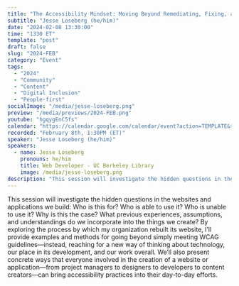 ```yaml
---
title: "The Accessibility Mindset: Moving Beyond Remediating, Fixing, and Reacting"
subtitle: "Jesse Loseberg (he/him)"
date: "2024-02-08 13:30:00"
time: "1330 ET"
template: "post"
draft: false
slug: "2024-FEB"
category: "Event"
tags:
  - "2024"
  - "Community"
  - "Content"
  - "Digital Inclusion"
  - "People-first"
socialImage: "/media/jesse-loseberg.png"
preview: "/media/previews/2024-FEB.png"
youtube: "hgqygEnC5fs"
calendar: "https://calendar.google.com/calendar/event?action=TEMPLATE&tmeid=N29nZmN1cXRsb2k1MzFrcm8xYmlodGwyNHMgdGVhbUBhMTF5dGFsa3MuY29t&tmsrc=team%40a11ytalks.com"
recorded: "February 8th, 1:30PM (ET)"
speaker: "Jesse Loseberg (he/him)"
speakers:
  - name: Jesse Loseberg
    pronouns: he/him
    title: Web Developer - UC Berkeley Library
    image: /media/jesse-loseberg.png
description: "This session will investigate the hidden questions in the websites and applications we build: Who is this for? Who is able to use it? Who is unable to use it? Why is this the case? What previous experiences, assumptions, and understandings do we incorporate into the things we create? By exploring the process by which my organization rebuilt its website, I’ll provide examples and methods for going beyond simply meeting WCAG guidelines—instead, reaching for a new way of thinking about technology, our place in its development, and our work overall. We’ll also present concrete ways that everyone involved in the creation of a website or application—from project managers to designers to developers to content creators—can bring accessibility practices into their day-to-day efforts."
---
```

This session will investigate the hidden questions in the websites and applications we build: Who is this for? Who is able to use it? Who is unable to use it? Why is this the case? What previous experiences, assumptions, and understandings do we incorporate into the things we create? By exploring the process by which my organization rebuilt its website, I’ll provide examples and methods for going beyond simply meeting WCAG guidelines—instead, reaching for a new way of thinking about technology, our place in its development, and our work overall. We’ll also present concrete ways that everyone involved in the creation of a website or application—from project managers to designers to developers to content creators—can bring accessibility practices into their day-to-day efforts.
